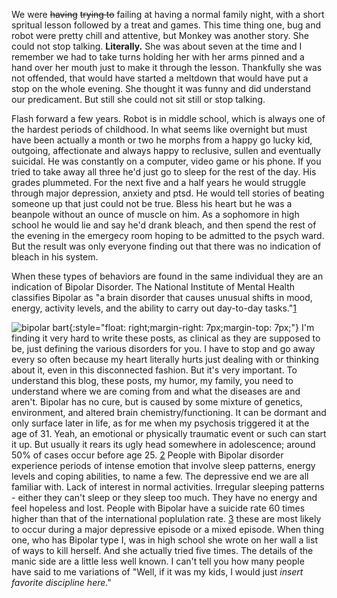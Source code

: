 We were ~~having~~ ~~trying to~~ failing at having a normal family night, with a short spritual lesson followed by a treat and games. This time thing one, bug and robot were pretty chill and attentive, but Monkey was another story. She could not stop talking. **Literally.** She was about seven at the time and I remember we had to take turns holding her with her arms pinned and a hand over her mouth just to make it through the lesson. Thankfully she was not offended, that would have started a meltdown that would have put a stop on the whole evening. She thought it was funny and did understand our predicament. But still she could not sit still or stop talking.

Flash forward a few years. Robot is in middle school, which is always one of the hardest periods of childhood. In what seems like overnight but must have been actually a month or two he morphs from a happy go lucky kid, outgoing, affectionate and always happy to reclusive, sullen and eventually suicidal. He was constantly on a computer, video game or his phone. If you tried to take away all three he'd just go to sleep for the rest of the day. His grades plummeted. For the next five and a half years he would struggle through major depression, anxiety and ptsd. He would tell stories of beating someone up that just could not be true. Bless his heart but he was a beanpole without an ounce of muscle on him. As a sophomore in high school he would lie and say he'd drank bleach, and then spend the rest of the evening in the emergecy room hoping to be admitted to the psych ward. But the result was only everyone finding out that there was no indication of bleach in his system.

When these types of behaviors are found in the same individual they are an indication of Bipolar Disorder. The National Institute of Mental Health classifies Bipolar as "a brain disorder that causes unusual shifts in mood, energy, activity levels, and the ability to carry out day-to-day tasks."[1](https://www.nimh.nih.gov/health/topics/bipolar-disorder/index.shtml) 

![bipolar bart](https://i.redd.it/81d0sjyfd5h11.jpg){:style="float: right;margin-right: 7px;margin-top: 7px;"}
I'm finding it very hard to write these posts, as clinical as they are supposed to be, just defining the various disorders for you. I have to stop and go away every so often because my heart literally hurts just dealing with or thinking about it, even in this disconnected fashion. But it's very important. To understand this blog, these posts, my humor, my family, you need to understand where we are coming from and what the diseases are and aren't. 
Bipolar has no cure, but is caused by some mixture of genetics, environment, and altered brain chemistry/functioning. It can be dormant and only surface later in life, as for me when my psychosis triggered it at the age of 31. Yeah, an emotional or physically traumatic event or such can start it up.  But usually it rears its ugly head somewhere in adolescence; around 50% of cases occur before age 25. [2](https://health.usnews.com/health-news/patient-advice/articles/2015/01/15/bipolar-disorder-what-you-need-to-know) People with Bipolar disorder experience periods of intense emotion that involve sleep patterns, energy levels and coping abilities, to name a few. The depressive end we are all familiar with. Lack of interest in normal activities. Irregular sleeping patterns - either they can't sleep or they sleep too much. They have no energy and feel hopeless and lost. People with Bipolar have a suicide rate 60 times higher than that of the international poplulation rate. [3](https://www.ncbi.nlm.nih.gov/pubmed/16816785) these are most likely to occur during a major depressive episode or a mixed episode. When thing one, who has Bipolar type I, was in high school she wrote on her wall a list of ways to kill herself. And she actually tried five times. 
The details of the manic side are a little less well known.
I can't tell you how many people have said to me variations of "Well, if it was my kids, I would just  *insert favorite discipline here*."
